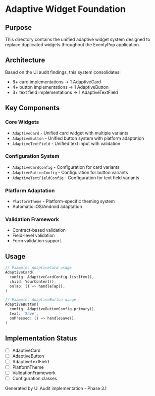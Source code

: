 # Adaptive Widget Foundation

## Purpose
This directory contains the unified adaptive widget system designed to replace duplicated widgets throughout the EventyPop application.

## Architecture
Based on the UI audit findings, this system consolidates:
- 8+ card implementations → 1 AdaptiveCard
- 4+ button implementations → 1 AdaptiveButton
- 3+ text field implementations → 1 AdaptiveTextField

## Key Components

### Core Widgets
- `AdaptiveCard` - Unified card widget with multiple variants
- `AdaptiveButton` - Unified button system with platform adaptation
- `AdaptiveTextField` - Unified text input with validation

### Configuration System
- `AdaptiveCardConfig` - Configuration for card variants
- `AdaptiveButtonConfig` - Configuration for button variants
- `AdaptiveTextFieldConfig` - Configuration for text field variants

### Platform Adaptation
- `PlatformTheme` - Platform-specific theming system
- Automatic iOS/Android adaptation

### Validation Framework
- Contract-based validation
- Field-level validation
- Form validation support

## Usage

```dart
// Example: AdaptiveCard usage
AdaptiveCard(
  config: AdaptiveCardConfig.listItem(),
  child: YourContent(),
  onTap: () => handleTap(),
)

// Example: AdaptiveButton usage
AdaptiveButton(
  config: AdaptiveButtonConfig.primary(),
  text: 'Save',
  onPressed: () => handleSave(),
)
```

## Implementation Status
- [ ] AdaptiveCard
- [ ] AdaptiveButton
- [ ] AdaptiveTextField
- [ ] PlatformTheme
- [ ] ValidationFramework
- [ ] Configuration classes

Generated by UI Audit implementation - Phase 3.1